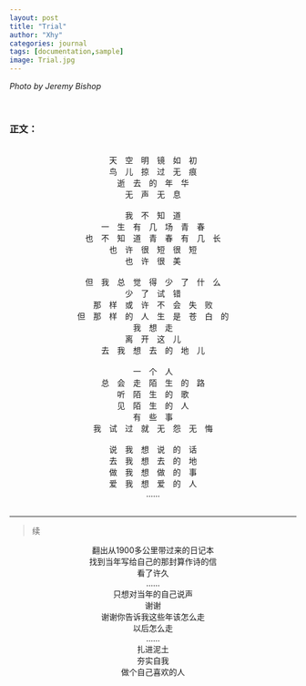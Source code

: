 ```yaml
---
layout: post
title: "Trial"
author: "Xhy"
categories: journal
tags: [documentation,sample]
image: Trial.jpg
---
```

<i>Photo by Jeremy Bishop</i>

<br />

### 正文：
<br />

<center>天　空　明　镜　如　初</center>
<center>鸟　儿　掠　过　无　痕</center>
<center>逝　去　的　年　华</center>
<center>无　声　无　息</center>
<br />

<center>我　不　知　道</center>
<center>一　生　有　几　场　青　春</center>
<center>也　不　知　道　青　春　有　几　长</center>
<center>也　许　很　短　很　短</center>
<center>也　许　很　美</center>
<br />

<center>但　我　总　觉　得　少　了　什　么</center>
<center>少　了　试　错</center>
<center>那　样　或　许　不　会　失　败</center>
<center>但　那　样　的　人　生　是　苍　白　的</center>
<center>我　想　走</center>
<center>离　开　这　儿</center>
<center>去　我　想　去　的　地　儿</center>
<br />

<center>一　个　人</center>
<center>总　会　走　陌　生　的　路</center>
<center>听　陌　生　的　歌</center>
<center>见　陌　生　的　人</center>
<center>有　些　事</center>
<center>我　试　过　就　无　怨　无　悔</center>
<br />

<center>说　我　想　说　的　话</center>
<center>去　我　想　去　的　地</center>
<center>做　我　想　做　的　事</center>
<center>爱　我　想　爱　的　人</center>


<center>……</center>

<br>

---
>续
<center>翻出从1900多公里带过来的日记本</center>
<center>找到当年写给自己的那封算作诗的信</center>
<center>看了许久</center>
<center>……</center>

<center>只想对当年的自己说声</center>
<center>谢谢</center>
<center>谢谢你告诉我这些年该怎么走</center>
<center>以后怎么走</center>
<center>……</center>

<center>扎进泥土</center>
<center>夯实自我</center>
<center>做个自己喜欢的人</center>
<br>
